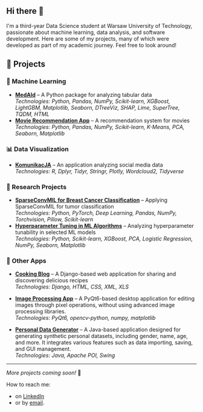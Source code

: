 ## Hi there 👋
I'm a third-year Data Science student at Warsaw University of Technology, passionate about machine learning, data analysis, and software development. Here are some of my projects, many of which were developed as part of my academic journey. Feel free to look around!

## 📌 Projects  

### 🤖 Machine Learning  
- **[MedAId](https://github.com/DeptuchMateusz/medAId)** – A Python package for analyzing tabular data  
  *Technologies: Python, Pandas, NumPy, Scikit-learn, XGBoost, LightGBM, Matplotlib, Seaborn, DTreeViz, SHAP, Lime, SuperTree, TQDM, HTML* 
- **[Movie Recommendation App](https://github.com/kaminskaz/PROJEKT2_ML_klasteryzacja)** – A recommendation system for movies  
  *Technologies: Python, Pandas, NumPy, Scikit-learn, K-Means, PCA, Seaborn, Matplotlib*

### 📊 Data Visualization  
- **[KomunikacJA](https://github.com/kaminskaz/ProjektJA-KomunikacJA)** – An application analyzing social media data  
  *Technologies: R, Dplyr, Tidyr, Stringr, Plotly, Wordcloud2, Tidyverse* 

### 🔬 Research Projects  
- **[SparseConvMIL for Breast Cancer Classification](https://github.com/kaminskaz/Warsztaty-badawcze-public)** – Applying SparseConvMIL for tumor classification  
    *Technologies: Python, PyTorch, Deep Learning, Pandas, NumPy, Torchvision, Pillow, Scikit-learn* 
- **[Hyperparameter Tuning in ML Algorithms](https://github.com/DeptuchMateusz/2024Z-AutoML/tree/main/projects/project1/329822_327271_327269)** – Analyzing hyperparameter tunability in selected ML models  
    *Technologies: Python, Scikit-learn, XGBoost, PCA, Logistic Regression, NumPy, Seaborn, Matplotlib* 

### 🔢 Other Apps
- **[Cooking Blog](https://github.com/yourgithubusername/cooking-blog)** – A Django-based web application for sharing and discovering delicious recipes  
  *Technologies: Django, HTML, CSS, XML, XLS*
  
- **[Image Processing App](https://github.com/yourgithubusername/biometria-projekt1)** – A PyQt6-based desktop application for editing images through pixel operations, without using advanced image processing libraries.  
  *Technologies: PyQt6, opencv-python, numpy, matplotlib*  
 
- **[Personal Data Generator](https://github.com/kaminskaz/Artificial-Data-Generator)** – A Java-based application designed for generating synthetic personal datasets, including gender, name, age, and more. It integrates various features such as data importing, saving, and GUI management.  
  *Technologies: Java, Apache POI, Swing*  

---

*More projects coming soon!* 🚀

How to reach me: 
  - on [LinkedIn](https://www.linkedin.com/in/kaminskaz/)
  - or by [email](mailto:kaminska.zm@gmail.com).

